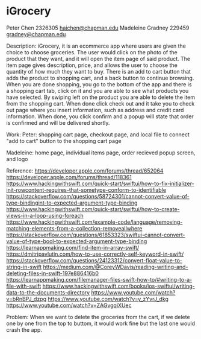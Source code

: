 # iGrocery

Peter Chen 2326305 haichen@chapman.edu Madeleine Gradney 229459 gradney@chapman.edu

Description: iGrocery, it is an ecommerce app where users are given the choice to choose groceries. The user would click on the photo of the product that they want, and it will open the item page of said product. The item page gives description, price, and allows the user to choose the quantity of how much they want to buy. There is an add to cart button that adds the product to shopping cart, and a back button to continue browsing. When you are done shopping, you go to the bottom of the app and there is a shopping cart tab, click on it and you are able to see what products you have selected. By swiping left on the product you are able to delete the item from the shopping cart. When done click check out and it take you to check out page where you insert information, such as address and credit card information. When done, you click confirm and a popup will state that order is confirmed and will be delivered shortly.

Work: Peter: shopping cart page, checkout page, and local file to connect "add to cart" button to the shopping cart page

Madeleine: home page, individual items page, order recieved popup screen, and logo

Reference: https://developer.apple.com/forums/thread/652064 https://developer.apple.com/forums/thread/118361 https://www.hackingwithswift.com/quick-start/swiftui/how-to-fix-initializer-init-rowcontent-requires-that-sometype-conform-to-identifiable https://stackoverflow.com/questions/58724301/cannot-convert-value-of-type-bindingint-to-expected-argument-type-binding https://www.hackingwithswift.com/quick-start/swiftui/how-to-create-views-in-a-loop-using-foreach https://www.hackingwithswift.com/example-code/language/removing-matching-elements-from-a-collection-removeallwhere https://stackoverflow.com/questions/61853323/swiftui-cannot-convert-value-of-type-bool-to-expected-argument-type-binding https://learnappmaking.com/find-item-in-array-swift/ https://dmitripavlutin.com/how-to-use-correctly-self-keyword-in-swift/ https://stackoverflow.com/questions/24123312/convert-float-value-to-string-in-swift https://medium.com/@CoreyWDavis/reading-writing-and-deleting-files-in-swift-197e886416b0 https://learnappmaking.com/filemanager-files-swift-how-to/#writing-to-a-file-with-swift https://www.hackingwithswift.com/books/ios-swiftui/writing-data-to-the-documents-directory https://www.youtube.com/watch?v=bRnBPJ_dzpg https://www.youtube.com/watch?v=y_zYvrJ_dkg https://www.youtube.com/watch?v=ZAGvgqiXUec

Problem: When we want to delete the groceries from the cart, if we delete one by one from the top to buttom, it would work fine but the last one would crash the app.
